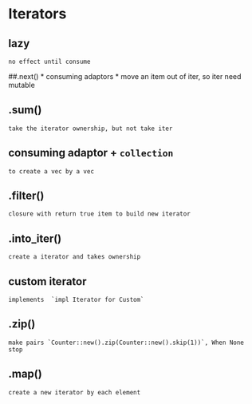 # Iterators
## lazy
    no effect until consume
##.next()
    * consuming adaptors
    * move an item out of iter, so iter need mutable
## .sum()
    take the iterator ownership, but not take iter
## consuming adaptor + `collection`
    to create a vec by a vec
## .filter()
    closure with return true item to build new iterator
## .into_iter()
    create a iterator and takes ownership
## custom iterator
    implements  `impl Iterator for Custom`
## .zip()
    make pairs `Counter::new().zip(Counter::new().skip(1))`, When None stop
## .map()
    create a new iterator by each element